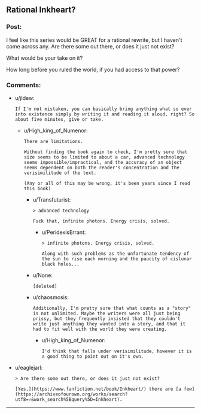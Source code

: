 ## Rational Inkheart?

### Post:

I feel like this series would be GREAT for a rational rewrite, but I haven't come across any. Are there some out there, or does it just not exist?

What would be your take on it?

How long before you ruled the world, if you had access to that power?

### Comments:

- u/jldew:
  ```
  If I'm not mistaken, you can basically bring anything what so ever into existence simply by writing it and reading it aloud, right? So about five minutes, give or take.
  ```

  - u/High_king_of_Numenor:
    ```
    There are limitations.

    Without finding the book again to check, I'm pretty sure that size seems to be limited to about a car, advanced technology seems impossible/impractical, and the accuracy of an object seems dependent on both the reader's concentration and the verisimilitude of the text. 

    (Any or all of this may be wrong, it's been years since I read this book)
    ```

    - u/Transfuturist:
      ```
      > advanced technology

      Fuck that, infinite photons. Energy crisis, solved.
      ```

      - u/PeridexisErrant:
        ```
        > infinite photons. Energy crisis, solved.

        Along with such problems as the unfortunate tendency of the sun to rise each morning and the paucity of cislunar black holes...
        ```

    - u/None:
      ```
      [deleted]
      ```

    - u/chaosmosis:
      ```
      Additionally, I'm pretty sure that what counts as a "story" is not unlimited. Maybe the writers were all just being prissy, but they frequently insisted that they couldn't write just anything they wanted into a story, and that it had to fit well with the world they were creating.
      ```

      - u/High_king_of_Numenor:
        ```
        I'd think that falls under verisimilitude, however it is a good thing to point out on it's own.
        ```

- u/eaglejarl:
  ```
  > Are there some out there, or does it just not exist?

  [Yes,](https://www.fanfiction.net/book/Inkheart/) there are [a few](https://archiveofourown.org/works/search?utf8=✓&work_search%5Bquery%5D=Inkheart).
  ```

---


